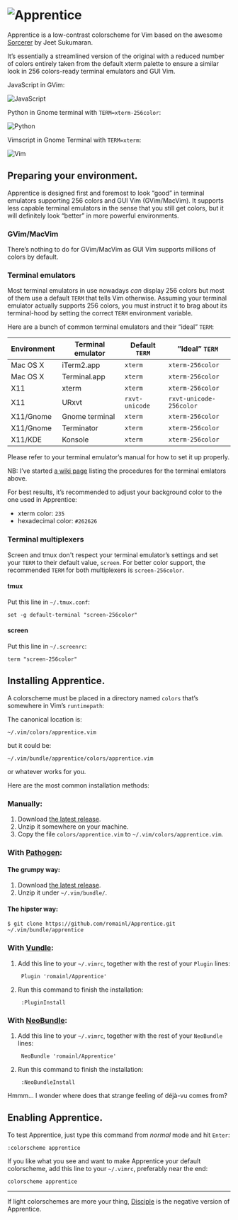 # ![Apprentice](http://romainl.github.io/Apprentice/images/logo.png)

Apprentice is a low-contrast colorscheme for Vim based on the awesome [Sorcerer](http://www.vim.org/scripts/script.php?script_id=3299) by Jeet Sukumaran.

It’s essentially a streamlined version of the original with a reduced number of colors entirely taken from the default xterm palette to ensure a similar look in 256 colors-ready terminal emulators and GUI Vim.

JavaScript in GVim:

![JavaScript](http://romainl.github.io/Apprentice/images/apprentice_js.png)

Python in Gnome terminal with `TERM=xterm-256color`:

![Python](http://romainl.github.io/Apprentice/images/apprentice_py.png)

Vimscript in Gnome Terminal with `TERM=xterm`:

![Vim](http://romainl.github.io/Apprentice/images/apprentice_vim.png)

## Preparing your environment.

Apprentice is designed first and foremost to look “good” in terminal emulators supporting 256 colors and GUI Vim (GVim/MacVim). It supports less capable terminal emulators in the sense that you still get colors, but it will definitely look “better” in more powerful environments.

### GVim/MacVim

There’s nothing to do for GVim/MacVim as GUI Vim supports millions of colors by default.

### Terminal emulators

Most terminal emulators in use nowadays *can* display 256 colors but most of them use a default `TERM` that tells Vim otherwise. Assuming your terminal emulator actually supports 256 colors, you must instruct it to brag about its terminal-hood by setting the correct `TERM` environment variable.

Here are a bunch of common terminal emulators and their “ideal” `TERM`:

| Environment | Terminal emulator | Default `TERM` | ”Ideal” `TERM`          |
|-------------|-------------------|----------------|-------------------------|
| Mac OS X    | iTerm2.app        | `xterm`        | `xterm-256color`        |
| Mac OS X    | Terminal.app      | `xterm`        | `xterm-256color`        |
| X11         | xterm             | `xterm`        | `xterm-256color`        |
| X11         | URxvt             | `rxvt-unicode` | `rxvt-unicode-256color` |
| X11/Gnome   | Gnome terminal    | `xterm`        | `xterm-256color`        |
| X11/Gnome   | Terminator        | `xterm`        | `xterm-256color`        |
| X11/KDE     | Konsole           | `xterm`        | `xterm-256color`        |

Please refer to your terminal emulator’s manual for how to set it up properly.

NB: I’ve started [a wiki page](https://github.com/romainl/Apprentice/wiki/256-colors-and-you.) listing the procedures for the terminal emlators above.

For best results, it’s recommended to adjust your background color to the one used in Apprentice:

* xterm color: `235`
* hexadecimal color: `#262626`

### Terminal multiplexers

Screen and tmux don't respect your terminal emulator’s settings and set your `TERM` to their default value, `screen`. For better color support, the recommended `TERM` for both multiplexers is `screen-256color`.

#### tmux

Put this line in `~/.tmux.conf`:

    set -g default-terminal "screen-256color"

#### screen

Put this line in `~/.screenrc`:

    term "screen-256color"

## Installing Apprentice.

A colorscheme must be placed in a directory named `colors` that’s somewhere in Vim’s `runtimepath`:

The canonical location is:

    ~/.vim/colors/apprentice.vim

but it could be:

    ~/.vim/bundle/apprentice/colors/apprentice.vim

or whatever works for you.

Here are the most common installation methods:

### Manually:

1. Download [the latest release](https://github.com/romainl/Apprentice/releases/latest).
2. Unzip it somewhere on your machine.
3. Copy the file `colors/apprentice.vim` to `~/.vim/colors/apprentice.vim`.

### With [Pathogen](https://github.com/tpope/vim-pathogen):

#### The grumpy way:

1. Download [the latest release](https://github.com/romainl/Apprentice/releases/latest).
2. Unzip it under `~/.vim/bundle/`.

#### The hipster way:

    $ git clone https://github.com/romainl/Apprentice.git ~/.vim/bundle/apprentice

### With [Vundle](https://github.com/gmarik/Vundle.vim):

1. Add this line to your `~/.vimrc`, together with the rest of your `Plugin` lines:

        Plugin 'romainl/Apprentice'

2. Run this command to finish the installation:

        :PluginInstall

### With [NeoBundle](https://github.com/Shougo/neobundle.vim):

1. Add this line to your `~/.vimrc`, together with the rest of your `NeoBundle` lines:

        NeoBundle 'romainl/Apprentice'

2. Run this command to finish the installation:

        :NeoBundleInstall

Hmmm… I wonder where does that strange feeling of déjà-vu comes from?

## Enabling Apprentice.

To test Apprentice, just type this command from *normal* mode and hit `Enter`:

    :colorscheme apprentice

If you like what you see and want to make Apprentice your default colorscheme, add this line to your `~/.vimrc`, preferably near the end:

    colorscheme apprentice

---

If light colorschemes are more your thing, [Disciple](https://github.com/romainl/Disciple) is the negative version of Apprentice.
